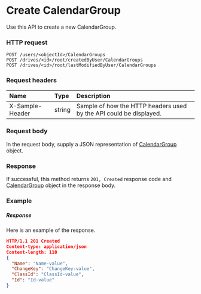 # Create CalendarGroup

Use this API to create a new CalendarGroup.
### HTTP request
```http
POST /users/<objectId>/CalendarGroups
POST /drives/<id>/root/createdByUser/CalendarGroups
POST /drives/<id>/root/lastModifiedByUser/CalendarGroups

```
### Request headers
| Name       | Type | Description|
|:---------------|:--------|:----------|
| X-Sample-Header  | string  | Sample of how the HTTP headers used by the API could be displayed.|

### Request body
In the request body, supply a JSON representation of [CalendarGroup](../resources/calendargroup.md) object.


### Response
If successful, this method returns `201, Created` response code and [CalendarGroup](../resources/calendargroup.md) object in the response body.

### Example
##### Response
Here is an example of the response.
```json
HTTP/1.1 201 Created
Content-type: application/json
Content-length: 110
{
  "Name": "Name-value",
  "ChangeKey": "ChangeKey-value",
  "ClassId": "ClassId-value",
  "Id": "Id-value"
}
```

<!-- uuid: f65ecf10-d2b8-4132-a507-188adde6bd20
2015-10-09 16:05:03 UTC -->
